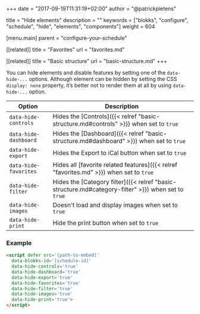 +++
date            = "2017-09-19T11:31:19+02:00"
author          = "@patrickpietens"

title           = "Hide elements"
description     = ""
keywords        = ["blokks", "configure", "schedule", "hide", "elements", "components"]
weight          = 604

[menu.main]
parent          = "configure-your-schedule"

[[related]]
title = "Favorites"
url = "favorites.md"

[[related]]
title = "Basic structure"
url = "basic-structure.md"
+++

You can hide elements and disable features by setting one of the `data-hide-...` options. Although element can be hidden by setting the CSS `display: none` property, it’s better not to render them at all by using `data-hide-...` option.

| Option | Description |
|---------|--------------|
| `data-hide-controls` | Hides the [Controls]({{< relref "basic-structure.md#controls" >}}) when set to `true` |
| `data-hide-dashboard` | Hides the [Dashboard]({{< relref "basic-structure.md#dashboard" >}}) when set to `true` |
| `data-hide-export` | Hides the Export to iCal button when set to `true` |
| `data-hide-favorites` | Hides all [favorite related features]({{< relref "favorites.md" >}}) when set to `true` |
| `data-hide-filter` | Hides the [Category filter]({{< relref "basic-structure.md#category-filter" >}}) when set to `true` |
| `data-hide-images` | Doesn't load and display images when set to `true` |
| `data-hide-print` | Hide the print button when set to `true` |

### Example

```html
<script	defer src='[path-to-embed]'
  data-blokks-id='[schedule-id]'
  data-hide-controls='true'
  data-hide-dashboard='true'
  data-hide-export='true'
  data-hide-favorites='true'
  data-hide-filter='true'
  data-hide-images='true'
  data-hide-print='true'>
</script>
```
